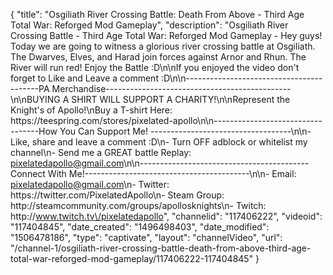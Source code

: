 {
    "title": "Osgiliath River Crossing Battle: Death From Above - Third Age Total War: Reforged Mod Gameplay",
    "description": "Osgiliath River Crossing Battle - Third Age Total War: Reforged Mod Gameplay - Hey guys!  Today we are going to witness a glorious river crossing battle at Osgiliath. The Dwarves, Elves, and Harad join forces against Arnor and Rhun.  The River will run red! Enjoy the Battle :D\n\nIf you enjoyed the video don't forget to Like and Leave a comment :D\n\n-----------------------------------------PA Merchandise----------------------------------------------\n\nBUYING A SHIRT WILL SUPPORT A CHARITY!\n\nRepresent the Knight's of Apollo!\nBuy a T-shirt Here: https:\/\/teespring.com\/stores\/pixelated-apollo\n\n----------------------------------How You Can Support Me! -----------------------------------\n\n- Like, share and leave a comment :D\n- Turn OFF adblock or whitelist my channel\n- Send me a GREAT battle Replay: pixelatedapollo@gmail.com\n\n------------------------------------------Connect With Me!-----------------------------------------\n\n- Email: pixelatedapollo@gmail.com\n- Twitter: https:\/\/twitter.com\/PixelatedApollo\n- Steam Group:  http:\/\/steamcommunity.com\/groups\/apollosknights\n- Twitch: http:\/\/www.twitch.tv\/pixelatedapollo",
    "channelid": "117406222",
    "videoid": "117404845",
    "date_created": "1496498403",
    "date_modified": "1506478186",
    "type": "captivate",
    "layout": "channelVideo",
    "url": "\/channel-1\/osgiliath-river-crossing-battle-death-from-above-third-age-total-war-reforged-mod-gameplay\/117406222-117404845"
}